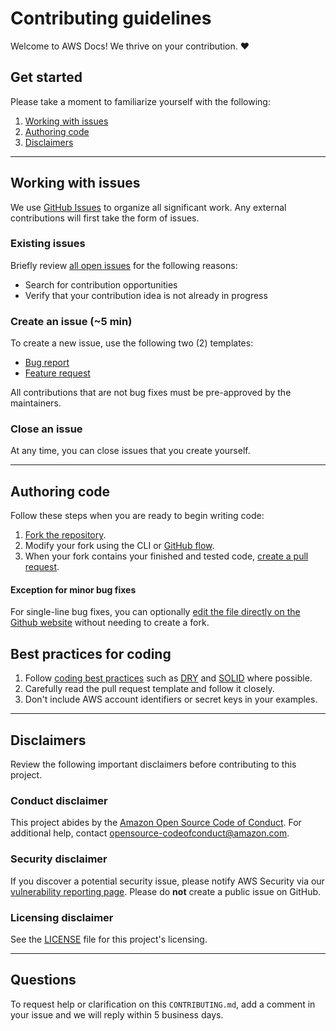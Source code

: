 # Contributing guidelines

Welcome to AWS Docs! We thrive on your contribution. :heart:

## Get started
Please take a moment to familiarize yourself with the following:
1. [Working with issues](#working-with-issues)
1. [Authoring code](#authoring-code)
1. [Disclaimers](#disclaimers)

---

## Working with issues

We use [GitHub Issues](https://github.com/features/issues) to organize all significant work. Any external contributions will
first take the form of issues.

### Existing issues
Briefly review [all open issues](https://github.com/awsdocs/aws-doc-sdk-examples/issues) for the following reasons:
* Search for contribution opportunities
* Verify that your contribution idea is not already in progress

### Create an issue (~5 min)
To create a new issue, use the following two (2) templates:
* [Bug report](https://github.com/awsdocs/aws-doc-sdk-examples/issues/new?assignees=octocat&labels=type%2Fbug&template=bug.yaml&title=%5BBug%5D%3A+%3CDESCRIPTIVE+TITLE+HERE%3E)
* [Feature request](https://github.com/awsdocs/aws-doc-sdk-examples/issues/new?assignees=octocat&labels=type%2Fenhancement&template=enhancement.yaml&title=%5BEnhancement%5D%3A+%3CDESCRIPTIVE+TITLE+HERE%3E)

All contributions that are not bug fixes must be pre-approved by the maintainers.

### Close an issue
At any time, you can close issues that you create yourself. 

---

## Authoring code
Follow these steps when you are ready to begin writing code:
1. [Fork the repository](https://help.github.com/articles/fork-a-repo/).
2. Modify your fork using the CLI or [GitHub flow](https://docs.github.com/en/get-started/quickstart/github-flow).
3. When your fork contains your finished and tested code, [create a pull request](https://help.github.com/articles/creating-a-pull-request-from-a-fork/).

#### Exception for minor bug fixes
For single-line bug fixes, you can optionally [edit the file directly on the Github website](https://docs.github.com/en/repositories/working-with-files/managing-files/editing-files)
without needing to create a fork.

## Best practices for coding
1. Follow [coding best practices](https://en.wikipedia.org/wiki/Coding_best_practices) such 
as [DRY](https://www.digitalocean.com/community/tutorials/what-is-dry-development) and [SOLID](https://www.digitalocean.com/community/conceptual-articles/s-o-l-i-d-the-first-five-principles-of-object-oriented-design) where possible.
2. Carefully read the pull request template and follow it closely.
3. Don't include AWS account identifiers or secret keys in your examples.

---

## Disclaimers
Review the following important disclaimers before contributing to this project.

### Conduct disclaimer
This project abides by the [Amazon Open Source Code of Conduct](https://aws.github.io/code-of-conduct). For additional help, contact [opensource-codeofconduct@amazon.com](mailto:opensource-codeofconduct@amazon.com).

### Security disclaimer
If you discover a potential security issue, please notify AWS Security via our [vulnerability reporting page](http://aws.amazon.com/security/vulnerability-reporting/). Please do **not** create a public issue on GitHub.

### Licensing disclaimer
See the [LICENSE](https://github.com/awsdocs/aws-doc-sdk-examples/blob/main/LICENSE) file for this project's licensing.

---

## Questions
To request help or clarification on this `CONTRIBUTING.md`, add a comment in your issue and we will reply within 5 business days.
